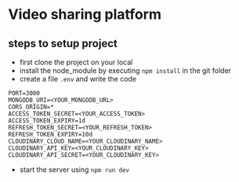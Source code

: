 # Video sharing platform

## steps to setup project

- first clone the project on your local
- install the node_module by executing `npm install` in the git folder
- create a file `.env` and write the code
```
PORT=3000
MONGODB_URI=<YOUR_MONGODB_URL>
CORS_ORIGIN=*
ACCESS_TOKEN_SECRET=<YOUR_ACCESS_TOKEN>
ACCESS_TOKEN_EXPIRY=1d
REFRESH_TOKEN_SECRET=<YOUR_REFRESH_TOKEN>
REFRESH_TOKEN_EXPIRY=10d
CLOUDINARY_CLOUD_NAME=<YOUR_CLOUDINARY_NAME>
CLOUDINARY_API_KEY=<YOUR_CLOUDINARY_KEY>
CLOUDINARY_API_SECRET=<YOUR_CLOUDINARY_KEY>
```
- start the server using `npm run dev`